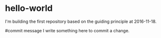 # hello-world
I'm building the first repository based on the guiding principle at 2016-11-18.

#commit message
I write something here to commit a change.
